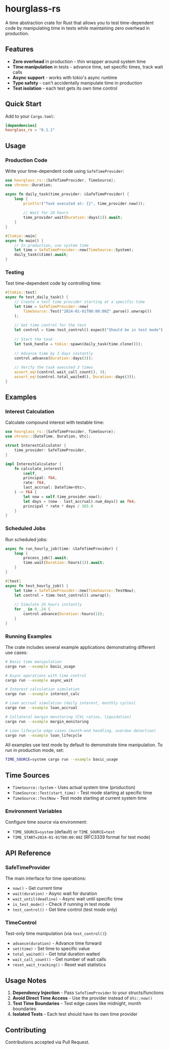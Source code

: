 # hourglass-rs 

A time abstraction crate for Rust that allows you to test time-dependent code by manipulating time in tests while maintaining zero overhead in production.

## Features

- **Zero overhead** in production - thin wrapper around system time
- **Time manipulation** in tests - advance time, set specific times, track wait calls
- **Async support** - works with tokio's async runtime  
- **Type safety** - can't accidentally manipulate time in production
- **Test isolation** - each test gets its own time control

## Quick Start

Add to your `Cargo.toml`:
```toml
[dependencies]
hourglass_rs = "0.1.1"
```

## Usage

### Production Code

Write your time-dependent code using `SafeTimeProvider`:

```rust
use hourglass_rs::{SafeTimeProvider, TimeSource};
use chrono::Duration;

async fn daily_task(time_provider: &SafeTimeProvider) {
    loop {
        println!("Task executed at: {}", time_provider.now());
        
        // Wait for 24 hours
        time_provider.wait(Duration::days(1)).await;
    }
}

#[tokio::main]
async fn main() {
    // In production, use system time
    let time = SafeTimeProvider::new(TimeSource::System);
    daily_task(&time).await;
}
```

### Testing

Test time-dependent code by controlling time:

```rust
#[tokio::test]
async fn test_daily_task() {
    // Create a test time provider starting at a specific time
    let time = SafeTimeProvider::new(
        TimeSource::Test("2024-01-01T00:00:00Z".parse().unwrap())
    );
    
    // Get time control for the test
    let control = time.test_control().expect("Should be in test mode");
    
    // Start the task
    let task_handle = tokio::spawn(daily_task(time.clone()));
    
    // Advance time by 3 days instantly
    control.advance(Duration::days(3));
    
    // Verify the task executed 3 times
    assert_eq!(control.wait_call_count(), 3);
    assert_eq!(control.total_waited(), Duration::days(3));
}
```

## Examples

### Interest Calculation

Calculate compound interest with testable time:

```rust
use hourglass_rs::{SafeTimeProvider, TimeSource};
use chrono::{DateTime, Duration, Utc};

struct InterestCalculator {
    time_provider: SafeTimeProvider,
}

impl InterestCalculator {
    fn calculate_interest(
        &self,
        principal: f64,
        rate: f64,
        last_accrual: DateTime<Utc>,
    ) -> f64 {
        let now = self.time_provider.now();
        let days = (now - last_accrual).num_days() as f64;
        principal * rate * days / 365.0
    }
}
```

### Scheduled Jobs

Run scheduled jobs:

```rust
async fn run_hourly_job(time: &SafeTimeProvider) {
    loop {
        process_job().await;
        time.wait(Duration::hours(1)).await;
    }
}

#[test]
async fn test_hourly_job() {
    let time = SafeTimeProvider::new(TimeSource::TestNow);
    let control = time.test_control().unwrap();
    
    // Simulate 24 hours instantly
    for _ in 0..24 {
        control.advance(Duration::hours(1));
    }
}
```

### Running Examples

The crate includes several example applications demonstrating different use cases:

```bash
# Basic time manipulation
cargo run --example basic_usage

# Async operations with time control
cargo run --example async_wait

# Interest calculation simulation
cargo run --example interest_calc

# Loan accrual simulation (daily interest, monthly cycles)
cargo run --example loan_accrual

# Collateral margin monitoring (CVL ratios, liquidation)
cargo run --example margin_monitoring

# Loan lifecycle edge cases (month-end handling, overdue detection)
cargo run --example loan_lifecycle
```

All examples use test mode by default to demonstrate time manipulation. To run in production mode, set:
```bash
TIME_SOURCE=system cargo run --example basic_usage
```

## Time Sources

- `TimeSource::System` - Uses actual system time (production)
- `TimeSource::Test(start_time)` - Test mode starting at specific time
- `TimeSource::TestNow` - Test mode starting at current system time

### Environment Variables

Configure time source via environment:
- `TIME_SOURCE=system` (default) or `TIME_SOURCE=test`  
- `TIME_START=2024-01-01T00:00:00Z` (RFC3339 format for test mode)

## API Reference

### SafeTimeProvider

The main interface for time operations:

- `now()` - Get current time
- `wait(duration)` - Async wait for duration
- `wait_until(deadline)` - Async wait until specific time
- `is_test_mode()` - Check if running in test mode
- `test_control()` - Get time control (test mode only)

### TimeControl

Test-only time manipulation (via `test_control()`):

- `advance(duration)` - Advance time forward
- `set(time)` - Set time to specific value
- `total_waited()` - Get total duration waited
- `wait_call_count()` - Get number of wait calls
- `reset_wait_tracking()` - Reset wait statistics

## Usage Notes

1. **Dependency Injection** - Pass `SafeTimeProvider` to your structs/functions
2. **Avoid Direct Time Access** - Use the provider instead of `Utc::now()`
3. **Test Time Boundaries** - Test edge cases like midnight, month boundaries
4. **Isolated Tests** - Each test should have its own time provider

## Contributing

Contributions accepted via Pull Request.